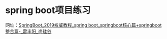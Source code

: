 # spring boot项目练习
网址：[SpringBoot_2019权威教程_spring boot_springboot核心篇+springboot整合篇-_雷丰阳_尚硅谷](https://www.bilibili.com/video/av38657363)
